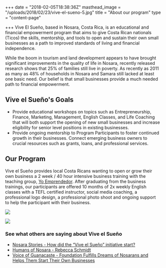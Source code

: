 +++
date = "2018-02-05T18:38:36Z"
masthead_image = "/uploads/2018/02/23/vive-el-sueno-5.jpg"
title = "About our program"
type = "content-page"

+++
Vive El Sueño, based in Nosara, Costa Rica, is an educational and financial empowerment program that aims to give Costa Rican nationals (Ticos) the skills, mentorship, and tools to open and sustain their own small businesses as a path to improved standards of living and financial independence.

While the boom in tourism and land development appears to have brought significant improvements in the quality of life in Nosara, recently released research shows that 25% of families still live in poverty. As recently as 2011 as many as 48% of households in Nosara and Samara still lacked at least one basic need. Our belief is that small businesses provide a much needed path to financial empowerment.

## Vive el Sueño's Goals

* Provide educational workshops on topics such as Entrepreneurship, Finance, Marketing, Management, English Classes, and Life Coaching that will both support the opening of new small businesses and increase eligibility for senior level positions in existing businesses.
* Provide ongoing mentorship to Program Participants to foster continued growth in their businesses. Connect emerging business owners to crucial resources such as grants, loans, and professional services.

## Our Program

Vive el Sueño provides local Costa Ricans wanting to open or grow their own business a 2 week / 40 hour intensive business training with the teaching group, [Yo Emprendedor](http://yoemprendedor.net/). After graduating from the business trainings, our participants are offered 10 months of 2x weekly English classes with a TEFL certified instructor, social media coaching, a professional logo design, a professional photo shoot and ongoing support to help the participant with their business.

![](/uploads/2018/04/26/Viva-El-Sueno-Wanderlust-Realty-Nosara-53-1.jpg)

![](/uploads/2018/04/26/Viva-El-Sueno-Wanderlust-Realty-Nosara-7-1.jpg)

### See what others are saying about Vive el Sueño

* [Nosara Stories - How did the “Vive el Sueño” initiative start?](http://www.nosarastories.com/life-stories/entrepreneur-nosara/)
* [Humans of Nosara - Rebecca Schmidt](https://www.humansofnosara.org/human/rebecca-schmidt/)
* [Voice of Guanacaste - Foundation Fulfills Dreams of Nosarans and Helps Them Start Their Own Businesses](http://www.vozdeguanacaste.com/en/articles/2016/06/08/foundation-fulfills-dreams-nosarans-and-helps-them-start-their-own-businesses)